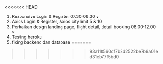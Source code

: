 <<<<<<< HEAD
1. Responsive Login & Register 07.30-08.30 v
2. Axios Login & Register, Axios city limit 5 & 10
3. Perbaikan design landing page, flight detail, detail booking 08.00-12.00 v
4. Testing heroku
5. fixing backend dan database
=======
>>>>>>> 93a118560cf7b8d2522be7b9a01ed31eb77f5bd0
